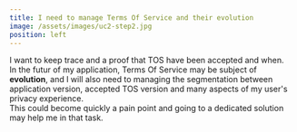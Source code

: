 ```yaml
---
title: I need to manage Terms Of Service and their evolution
image: /assets/images/uc2-step2.jpg
position: left
---
```


I want to keep trace and a proof that TOS have been accepted and when.   
In the futur of my application, Terms Of Service may be subject of **evolution**, and I will also need to 
managing the segmentation between application version, accepted TOS version and many aspects of my user's privacy experience.  
This could become quickly a pain point and going to a dedicated solution may help me in that task.
 
